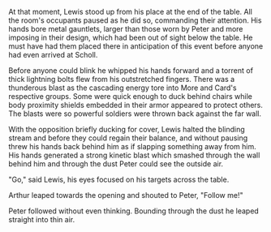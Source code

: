 At that moment, Lewis stood up from his place at the end of the table. All the room's occupants paused as he did so, commanding their attention. His hands bore metal gauntlets, larger than those worn by Peter and more imposing in their design, which had been out of sight below the table. He must have had them placed there in anticipation of this event before anyone had even arrived at Scholl.

Before anyone could blink he whipped his hands forward and a torrent of thick lightning bolts flew from his outstretched fingers. There was a thunderous blast as the cascading energy tore into More and Card's respective groups. Some were quick enough to duck behind chairs while body proximity shields embedded in their armor appeared to protect others. The blasts were so powerful soldiers were thrown back against the far wall.

With the opposition briefly ducking for cover, Lewis halted the blinding stream and before they could regain their balance, and without pausing threw his hands back behind him as if slapping something away from him. His hands generated a strong kinetic blast which smashed through the wall behind him and through the dust Peter could see the outside air.

"Go," said Lewis, his eyes focused on his targets across the table.

Arthur leaped towards the opening and shouted to Peter, "Follow me!"

Peter followed without even thinking. Bounding through the dust he leaped straight into thin air.
